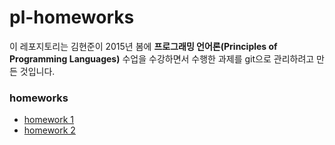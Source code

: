 # pl-homeworks

이 레포지토리는 김현준이 2015년 봄에 **프로그래밍 언어론(Principles of Programming Languages)** 수업을 수강하면서 수행한 과제를 git으로 관리하려고 만든 것입니다.

### homeworks

* [homework 1](https://github.com/yoloseem/pl-homeworks/tree/master/hw1)
* [homework 2](https://github.com/yoloseem/pl-homeworks/tree/master/hw2)
